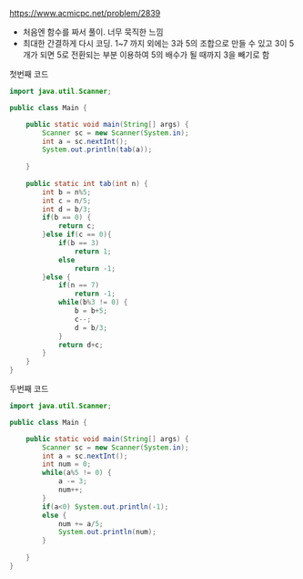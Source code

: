 https://www.acmicpc.net/problem/2839

- 처음엔 함수를 짜서 풀이. 너무 묵직한 느낌
- 최대한 간결하게 다시 코딩. 1~7 까지 외에는 3과 5의 조합으로 만들 수 있고 3이 5개가 되면 5로 전환되는 부분 이용하여 5의 배수가 될 때까지 3을 빼기로 함

첫번째 코드

```java
import java.util.Scanner;

public class Main {

	public static void main(String[] args) {
		Scanner sc = new Scanner(System.in);
        int a = sc.nextInt();
        System.out.println(tab(a));
        
	}
	
	public static int tab(int n) {
		int b = n%5;
        int c = n/5;
        int d = b/3;
        if(b == 0) {
        	return c;
        }else if(c == 0){
        	if(b == 3)
        		return 1;
        	else
        		return -1;
        }else {
        	if(n == 7)
        		return -1;
        	while(b%3 != 0) {
        		b = b+5;
        		c--;
        		d = b/3;
        	}
        	return d+c;
        }
	}
}
```

두번째 코드

```java
import java.util.Scanner;

public class Main {

	public static void main(String[] args) {
		Scanner sc = new Scanner(System.in);
        int a = sc.nextInt();
        int num = 0;
        while(a%5 != 0) {
        	a -= 3;
        	num++;
        }
        if(a<0) System.out.println(-1);
        else {
        	num += a/5;
            System.out.println(num);
        }
        
	}
}
```


